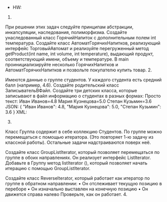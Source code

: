 * HW: 
1. 

При решении этих задач следуйте принципам абстракции, инкапсуляции, наследования, полиморфизма.
Создайте унаследованный класс ГорячийНапиток с дополнительным полем int температура.
Создайте класс АвтоматГорячихНапитков, реализующий интерфейс ТорговыйАвтомат и реализуйте перегруженный метод getProduct(int name, int volume, int temperature), выдающий продукт, соответствующий имени, объему и температуре.
В main проинициализируйте несколько ГорячихНапитков и АвтоматГорячихНапитков и позвольте покупателю купить товар.
2. 

Имеются данные о группе студентов. У каждого студента есть средний балл (например, 4.6).
Создайте родительский класс ЗаписывательВФайл. Создайте три детских класса, которые записывают в файл информацию о студентах в разных формах:
Просто текст:
Иван Иванов=4.8
Мария Кузнецова=5.0
Степан Кузьмин=3.6
JSON:
{
"Иван Иванов": 4.8,
"Мария Кузнецова": 5.0,
"Степан Кузьмин": 3.6
}
XML:
<!-- <?xml version="1.0" encoding="utf-8" ?>
<students>
<student>
<name>Иван Иванов</name>
<grade>4.8</grade>
</student>
<student>
<name>Мария Кузнецова</name>
<grade>5.0</grade>
</student>
<student>
<name>Степан Кузьмин</name>
<grade>3.6</grade>
</student>
</students> -->

3. 

Класс Группа содержит в себе коллекцию Студентов. По группе можно перемещаться с помощью итератора. (Это повторяет 1-ю задачу из классной работы). Остальные задачи надстраиваются поверх неё.

Создайте класс GroupListIterator, который позволяет перемещаться по группе в обоих направлениях. Он реализует интерфейс ListIterator<Student>.
Добавьте в Группу метод listIterator (), который позволяет начать итерацию с помощью GroupListIterator.

Создайте класс ReverseIterator, который работает как итератор по группе в обратном направлении:
• Он отслеживает текущую позицию в переборе
• Он изначально выставлен на конечную позицию
• Он движется справа налево
Проверьте, как он работает.
4. 

